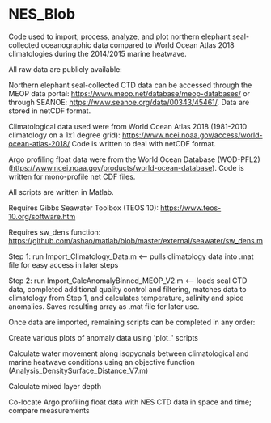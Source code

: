 # NES_Blob
Code used to import, process, analyze, and plot northern elephant seal-collected oceanographic data compared to World Ocean Atlas 2018 climatologies during the 2014/2015 marine heatwave.

All raw data are publicly available:

Northern elephant seal-collected CTD data can be accessed through the MEOP data portal: https://www.meop.net/database/meop-databases/  or through SEANOE:  https://www.seanoe.org/data/00343/45461/.  Data are stored in netCDF format.

Climatological data used were from World Ocean Atlas 2018 (1981-2010 climatology on a 1x1 degree grid): https://www.ncei.noaa.gov/access/world-ocean-atlas-2018/  Code is written to deal with netCDF format.

Argo profiling float data were from the World Ocean Database (WOD-PFL2) (https://www.ncei.noaa.gov/products/world-ocean-database).  Code is written for mono-profile net CDF files.

All scripts are written in Matlab.

Requires Gibbs Seawater Toolbox (TEOS 10): https://www.teos-10.org/software.htm

Requires sw_dens function: https://github.com/ashao/matlab/blob/master/external/seawater/sw_dens.m

Step 1: run Import_Climatology_Data.m <-- pulls climatology data into .mat file for easy access in later steps

Step 2: run Import_CalcAnomalyBinned_MEOP_V2.m  <-- loads seal CTD data, completed additional quality control and filtering, matches data to climatology from Step 1, and calculates temperature, salinity and spice anomalies.  Saves resulting array as .mat file for later use.

Once data are imported, remaining scripts can be completed in any order:
    
Create various plots of anomaly data using 'plot_' scripts

Calculate water movement along isopycnals between climatological and marine heatwave conditions using an objective function  (Analysis_DensitySurface_Distance_V7.m)

Calculate mixed layer depth

Co-locate Argo profiling float data with NES CTD data in space and time; compare measurements
